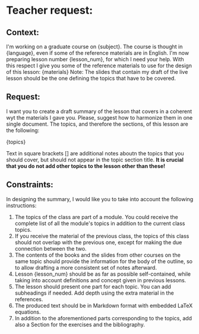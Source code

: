 # Teacher request:
## Context:
I'm working on a graduate course on {subject}. The course is thought in {language}, even if some of the reference materials
are in English. I'm now preparing lesson number {lesson_num}, for which I need your help. With this respect I give you
some of the reference materials to use for the design of this lesson:
{materials}
Note: The slides that contain my draft of the live lesson should be the one defining the topics that have to be covered.

## Request:
I want you to create a draft summary of the lesson that covers in a coherent wyt the materials I gave you. Please, 
suggest how to harmonize them in one single document. The topics, and therefore the sections, of this lesson are the 
following:

{topics}

Text in square brackets [] are additional notes aboutn the topics that you should cover, but should not appear in the 
topic section title.
**It is crucial that you do not add other topics to the lesson other than these!**

## Constraints:
In designing the summary, I would like you to take into account the following instructions:
1. The topics of the class are part of a module. You could receive the complete list of all the module's topics in addition to the current class topics.
2. If you receive the material of the previous class, the topics of this class should not overlap with the previous one, except for making the due connection between the two.
3. The contents of the books and the slides from other courses on the same topic should provide the information for the body of the outline, so to allow drafting a more consistent set of notes afterward. 
4. Lesson {lesson_num} should be as far as possible self-contained, while taking into account definitions and concept given in previous lessons.
5. The lesson should present one part for each topic. You can add subheadings if needed. Add depth using the extra material in the references.
6. The produced text should be in Markdown format with embedded LaTeX equations.
7. In addition to the aforementioned parts corresponding to the topics, add also a Section for the exercises and the bibliography.